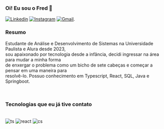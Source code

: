 
### Oi! Eu sou o Fred 👋

[![Linkedin](https://img.shields.io/badge/LinkedIn-0077B5?style=for-the-badge&logo=linkedin&logoColor=white
)](https://www.linkedin.com/in/frederico-buarque/)
[![Instagram](https://img.shields.io/badge/Instagram-E4405F?style=for-the-badge&logo=instagram&logoColor=white
)](https://www.instagram.com/fredericobrq/)
[![Gmail](https://img.shields.io/badge/Gmail-D14836?style=for-the-badge&logo=gmail&logoColor=white)](mailto:fredericobrqfilho@gmail.com).

### Resumo
 Estudante de Análise e Desenvolvimento de Sistemas na Universidade Paulista e Alura desde 2023,<br>
sou apaixonado por tecnologia desde a infância, decidi ingressar na área para mudar a minha forma <br>
de enxergar o problema como um bicho de sete cabeças e começar a pensar em uma maneira para<br>
resolvê-lo. Possuo conhecimento em Typescript, React, SQL, Java e Springboot. <br>

<br>

### Tecnologias que eu já tive contato
<div style="display: inline_block">
    <br>
    <img align="center" alt="ts" src="https://img.shields.io/badge/TypeScript-007ACC?style=for-the-badge&logo=typescript&logoColor=white">
    <img align="center" alt="react" src="https://img.shields.io/badge/React-20232A?style=for-the-badge&logo=react&logoColor=61DAFB">
    <img align="center" alt="cs" src="https://img.shields.io/badge/C%23-239120?style=for-the-badge&logo=c-sharp&logoColor=white">
    
</div>












